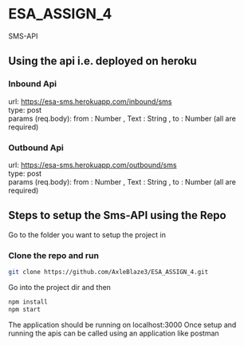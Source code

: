 # ESA_ASSIGN_4
SMS-API



## Using the api i.e. deployed on heroku
### Inbound Api

url: <https://esa-sms.herokuapp.com/inbound/sms>  <br />
type: post <br />
params (req.body): from : Number , Text : String , to : Number (all are required)

### Outbound Api

url: <https://esa-sms.herokuapp.com/outbound/sms>  <br />
type: post  <br />
params (req.body): from : Number , Text : String , to : Number (all are required)


## Steps to setup the Sms-API using the Repo
Go to the folder you want to setup the project in
### Clone the repo and run
```bash
git clone https://github.com/AxleBlaze3/ESA_ASSIGN_4.git
```
Go into the project dir and then
```bash
npm install
npm start
```
The application should be running on localhost:3000
Once setup and running the apis can be called using an application like postman


